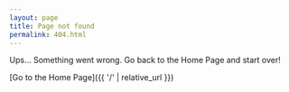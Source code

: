 ```yaml
---
layout: page
title: Page not found
permalink: 404.html
---
```


Ups... Something went wrong. Go back to the Home Page and start over!

[Go to the Home Page]({{ '/' | relative_url }})
